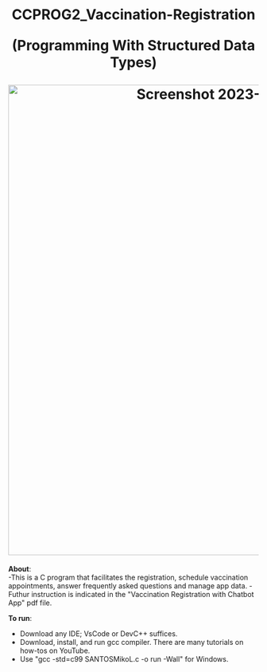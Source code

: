 <h1 align="center">
CCPROG2_Vaccination-Registration

(Programming With Structured Data Types)

<img width="944" alt="Screenshot 2023-04-24 180709" src="https://user-images.githubusercontent.com/92857538/233966548-05117358-9149-4f9e-ab4b-a1ae90f579d3.png">
</h1>

**About**:  
-This is a C program	 that	 facilitates	 the	 registration,	 schedule	 vaccination		
appointments,	answer	frequently	asked questions	and	manage	app	data.
-Futhur instruction is indicated in the "Vaccination	Registration	with	Chatbot	App" pdf file.

**To run**:
- Download any IDE; VsCode or DevC++ suffices.
- Download, install, and run gcc compiler. There are many tutorials on how-tos on YouTube.
- Use "gcc -std=c99 SANTOSMikoL.c -o run -Wall" for Windows.

